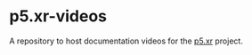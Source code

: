 # p5.xr-videos

A repository to host documentation videos for the [p5.xr](https://p5xr.org/) project. 
